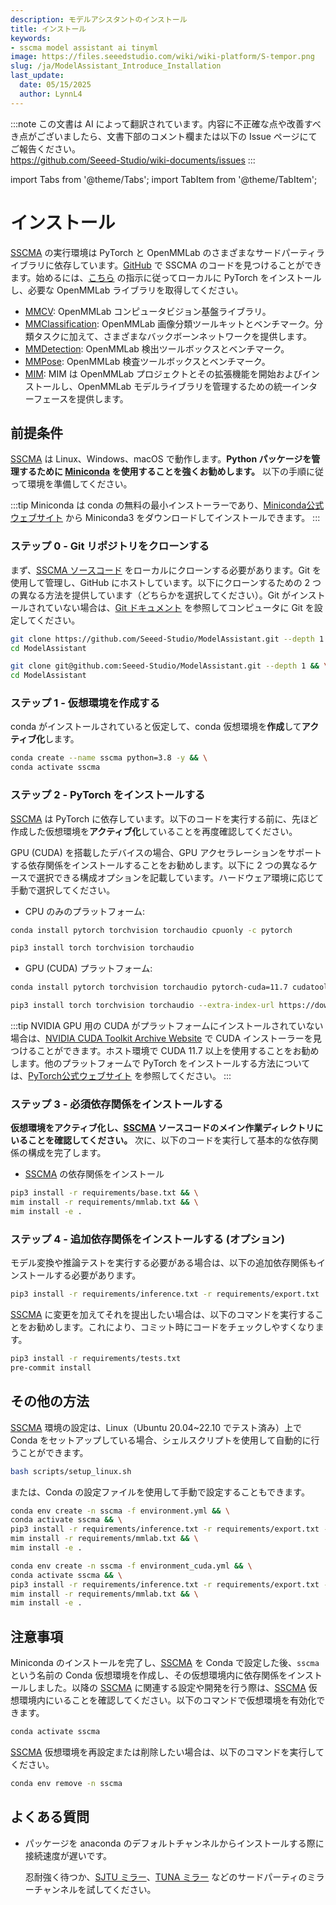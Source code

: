 ```yaml
---
description: モデルアシスタントのインストール
title: インストール
keywords:
- sscma model assistant ai tinyml 
image: https://files.seeedstudio.com/wiki/wiki-platform/S-tempor.png
slug: /ja/ModelAssistant_Introduce_Installation
last_update:
  date: 05/15/2025
  author: LynnL4
---
```

:::note
この文書は AI によって翻訳されています。内容に不正確な点や改善すべき点がございましたら、文書下部のコメント欄または以下の Issue ページにてご報告ください。  
https://github.com/Seeed-Studio/wiki-documents/issues
:::

import Tabs from '@theme/Tabs';
import TabItem from '@theme/TabItem';

# インストール

[SSCMA](https://github.com/Seeed-Studio/ModelAssistant) の実行環境は PyTorch と OpenMMLab のさまざまなサードパーティライブラリに依存しています。[GitHub](https://github.com/Seeed-Studio/ModelAssistant) で SSCMA のコードを見つけることができます。始めるには、[こちら](https://pytorch.org/get-started/locally/) の指示に従ってローカルに PyTorch をインストールし、必要な OpenMMLab ライブラリを取得してください。

- [MMCV](https://github.com/open-mmlab/mmcv): OpenMMLab コンピュータビジョン基盤ライブラリ。
- [MMClassification](https://github.com/open-mmlab/mmclassification): OpenMMLab 画像分類ツールキットとベンチマーク。分類タスクに加えて、さまざまなバックボーンネットワークを提供します。
- [MMDetection](https://github.com/open-mmlab/mmdetection): OpenMMLab 検出ツールボックスとベンチマーク。
- [MMPose](https://github.com/open-mmlab/mmpose): OpenMMLab 検査ツールボックスとベンチマーク。
- [MIM](https://github.com/open-mmlab/mim): MIM は OpenMMLab プロジェクトとその拡張機能を開始およびインストールし、OpenMMLab モデルライブラリを管理するための統一インターフェースを提供します。

## 前提条件

[SSCMA](https://github.com/Seeed-Studio/ModelAssistant) は Linux、Windows、macOS で動作します。**Python パッケージを管理するために [Miniconda](https://docs.conda.io/en/latest/miniconda.html) を使用することを強くお勧めします。** 以下の手順に従って環境を準備してください。

:::tip
Miniconda は conda の無料の最小インストーラーであり、[Miniconda公式ウェブサイト](https://docs.conda.io/en/latest/miniconda.html) から Miniconda3 をダウンロードしてインストールできます。
:::

### ステップ 0 - Git リポジトリをクローンする

まず、[SSCMA ソースコード](https://github.com/Seeed-Studio/ModelAssistant) をローカルにクローンする必要があります。Git を使用して管理し、GitHub にホストしています。以下にクローンするための 2 つの異なる方法を提供しています（どちらかを選択してください）。Git がインストールされていない場合は、[Git ドキュメント](https://git-scm.com/book/en/v2/Getting-Started-Installing-Git) を参照してコンピュータに Git を設定してください。

<Tabs>
<TabItem value="HTTPS" label="HTTPS">

```sh
git clone https://github.com/Seeed-Studio/ModelAssistant.git --depth 1 && \
cd ModelAssistant
```

</TabItem>
<TabItem value="SSH" label="SSH">

```sh
git clone git@github.com:Seeed-Studio/ModelAssistant.git --depth 1 && \
cd ModelAssistant
```

</TabItem>

</Tabs>

### ステップ 1 - 仮想環境を作成する

conda がインストールされていると仮定して、conda 仮想環境を**作成**して**アクティブ化**します。

```sh
conda create --name sscma python=3.8 -y && \
conda activate sscma
```

### ステップ 2 - PyTorch をインストールする

[SSCMA](https://github.com/Seeed-Studio/ModelAssistant) は PyTorch に依存しています。以下のコードを実行する前に、先ほど作成した仮想環境を**アクティブ化**していることを再度確認してください。

GPU (CUDA) を搭載したデバイスの場合、GPU アクセラレーションをサポートする依存関係をインストールすることをお勧めします。以下に 2 つの異なるケースで選択できる構成オプションを記載しています。ハードウェア環境に応じて手動で選択してください。

- CPU のみのプラットフォーム:

<Tabs>
<TabItem value="conda" label="conda">

```sh
conda install pytorch torchvision torchaudio cpuonly -c pytorch
```

</TabItem>
<TabItem value="pip" label="pip">

```sh
pip3 install torch torchvision torchaudio
```

</TabItem>
</Tabs>

- GPU (CUDA) プラットフォーム:

<Tabs>
<TabItem value="conda" label="conda">

```sh
conda install pytorch torchvision torchaudio pytorch-cuda=11.7 cudatoolkit=11.7 -c pytorch -c nvidia
```

</TabItem>
<TabItem value="pip" label="pip">

```sh
pip3 install torch torchvision torchaudio --extra-index-url https://download.pytorch.org/whl/cu117
```

</TabItem>
</Tabs>

:::tip
NVIDIA GPU 用の CUDA がプラットフォームにインストールされていない場合は、[NVIDIA CUDA Toolkit Archive Website](https://developer.nvidia.com/cuda-toolkit-archive) で CUDA インストーラーを見つけることができます。ホスト環境で CUDA 11.7 以上を使用することをお勧めします。他のプラットフォームで PyTorch をインストールする方法については、[PyTorch公式ウェブサイト](https://pytorch.org/get-started/locally/) を参照してください。
:::

### ステップ 3 - 必須依存関係をインストールする

**仮想環境をアクティブ化し、[SSCMA](https://github.com/Seeed-Studio/ModelAssistant) ソースコードのメイン作業ディレクトリにいることを確認してください。** 次に、以下のコードを実行して基本的な依存関係の構成を完了します。

- [SSCMA](https://github.com/Seeed-Studio/ModelAssistant) の依存関係をインストール

```sh
pip3 install -r requirements/base.txt && \
mim install -r requirements/mmlab.txt && \
mim install -e .
```

### ステップ 4 - 追加依存関係をインストールする (オプション)

モデル変換や推論テストを実行する必要がある場合は、以下の追加依存関係もインストールする必要があります。

```sh
pip3 install -r requirements/inference.txt -r requirements/export.txt
```

[SSCMA](https://github.com/Seeed-Studio/ModelAssistant) に変更を加えてそれを提出したい場合は、以下のコマンドを実行することをお勧めします。これにより、コミット時にコードをチェックしやすくなります。

```sh
pip3 install -r requirements/tests.txt
pre-commit install
```

## その他の方法

[SSCMA](https://github.com/Seeed-Studio/ModelAssistant) 環境の設定は、Linux（Ubuntu 20.04~22.10 でテスト済み）上で Conda をセットアップしている場合、シェルスクリプトを使用して自動的に行うことができます。

```bash
bash scripts/setup_linux.sh
```

または、Conda の設定ファイルを使用して手動で設定することもできます。

<Tabs>
<TabItem value="CPU" label="CPU">

```sh
conda env create -n sscma -f environment.yml && \
conda activate sscma && \
pip3 install -r requirements/inference.txt -r requirements/export.txt -r requirements/tests.txt && \
mim install -r requirements/mmlab.txt && \
mim install -e .
```

</TabItem>
<TabItem value="GPU (CUDA)" label="GPU (CUDA)">

```sh
conda env create -n sscma -f environment_cuda.yml && \
conda activate sscma && \
pip3 install -r requirements/inference.txt -r requirements/export.txt -r requirements/tests.txt && \
mim install -r requirements/mmlab.txt && \
mim install -e .
```

</TabItem>
</Tabs>

## 注意事項

Miniconda のインストールを完了し、[SSCMA](https://github.com/Seeed-Studio/ModelAssistant) を Conda で設定した後、`sscma` という名前の Conda 仮想環境を作成し、その仮想環境内に依存関係をインストールしました。以降の [SSCMA](https://github.com/Seeed-Studio/ModelAssistant) に関連する設定や開発を行う際は、[SSCMA](https://github.com/Seeed-Studio/ModelAssistant) 仮想環境内にいることを確認してください。以下のコマンドで仮想環境を有効化できます。

```sh
conda activate sscma
```

[SSCMA](https://github.com/Seeed-Studio/ModelAssistant) 仮想環境を再設定または削除したい場合は、以下のコマンドを実行してください。

```sh
conda env remove -n sscma
```

## よくある質問

- パッケージを anaconda のデフォルトチャンネルからインストールする際に接続速度が遅いです。

  忍耐強く待つか、[SJTU ミラー](https://mirror.sjtu.edu.cn/docs/anaconda)、[TUNA ミラー](https://mirrors.tuna.tsinghua.edu.cn/help/anaconda) などのサードパーティのミラーチャンネルを試してください。